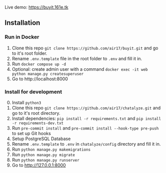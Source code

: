 
Live demo: https://buyit.161e.tk

## Installation

### Run in Docker

1. Clone this repo `git clone https://github.com/air17/buyit.git` and go to it's root folder.
2. Rename `.env.template` file in the root folder to `.env` and fill it in.
3. Run `docker compose up -d`
4. Optional: create admin user with a command `docker exec -it web python manage.py createsuperuser`
5. Go to http://localhost:8000

### Install for development

0. Install `python3`
1. Clone this repo `git clone https://github.com/air17/chatalyze.git` and go to it's root directory.
2. Install dependencies: `pip install -r requirements.txt` and `pip install -r requirements-dev.txt`
3. Run `pre-commit install` and `pre-commit install --hook-type pre-push` to set up Git hooks
4. Setup PostgreSQL Database
5. Rename `.env.template` to `.env` in `chatalyze/config` directory and fill it in.
6. Run `python manage.py makemigrations`
7. Run `python manage.py migrate`
8. Run `python manage.py runserver`
9. Go to http://127.0.0.1:8000
